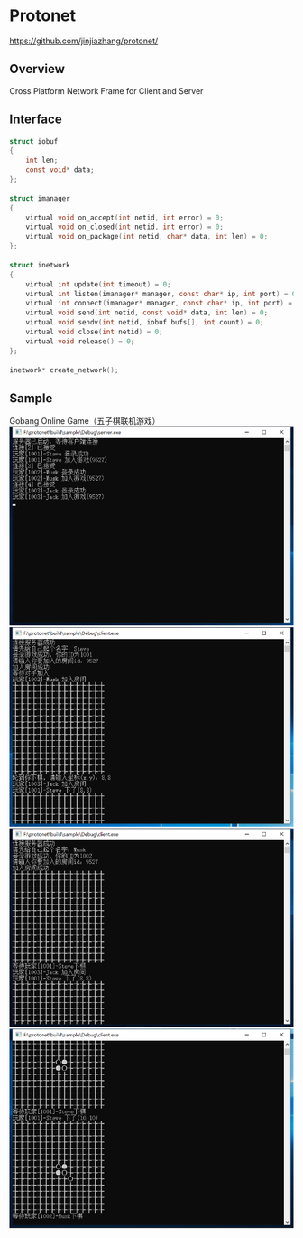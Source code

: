 Protonet
===================================================

https://github.com/jinjiazhang/protonet/

## Overview
Cross Platform Network Frame for Client and Server<br>

## Interface
```C
struct iobuf
{
    int len;
    const void* data;
};

struct imanager
{
    virtual void on_accept(int netid, int error) = 0;
    virtual void on_closed(int netid, int error) = 0;
    virtual void on_package(int netid, char* data, int len) = 0;
};

struct inetwork
{
    virtual int update(int timeout) = 0;
    virtual int listen(imanager* manager, const char* ip, int port) = 0;
    virtual int connect(imanager* manager, const char* ip, int port) = 0;
    virtual void send(int netid, const void* data, int len) = 0;
    virtual void sendv(int netid, iobuf bufs[], int count) = 0;
    virtual void close(int netid) = 0;
    virtual void release() = 0;
};

inetwork* create_network();
```

## Sample
Gobang Online Game（五子棋联机游戏）
![avatar](screenshot/server.png)
![avatar](screenshot/client1.png)
![avatar](screenshot/client2.png)
![avatar](screenshot/client3.png)

